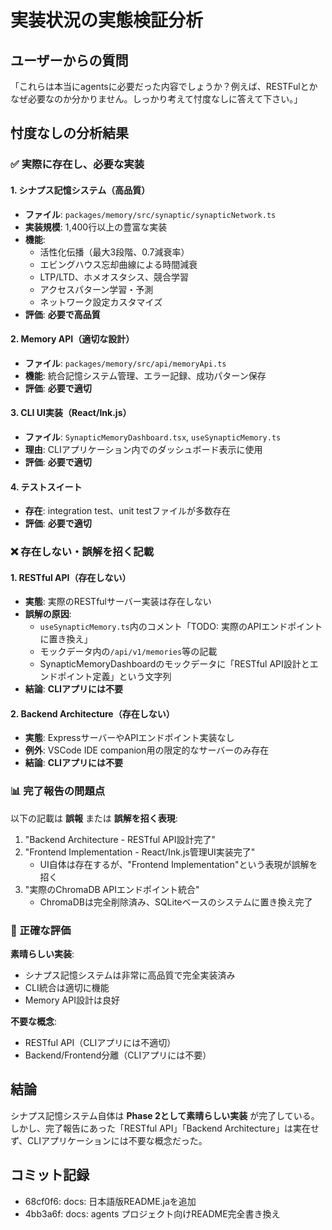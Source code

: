 # 実装状況の実態検証分析

## ユーザーからの質問
「これらは本当にagentsに必要だった内容でしょうか？例えば、RESTFulとかなぜ必要なのか分かりません。しっかり考えて忖度なしに答えて下さい。」

## 忖度なしの分析結果

### ✅ 実際に存在し、必要な実装

#### 1. シナプス記憶システム（高品質）
- **ファイル**: `packages/memory/src/synaptic/synapticNetwork.ts`
- **実装規模**: 1,400行以上の豊富な実装
- **機能**: 
  - 活性化伝播（最大3段階、0.7減衰率）
  - エビングハウス忘却曲線による時間減衰
  - LTP/LTD、ホメオスタシス、競合学習
  - アクセスパターン学習・予測
  - ネットワーク設定カスタマイズ
- **評価**: **必要で高品質**

#### 2. Memory API（適切な設計）
- **ファイル**: `packages/memory/src/api/memoryApi.ts`
- **機能**: 統合記憶システム管理、エラー記録、成功パターン保存
- **評価**: **必要で適切**

#### 3. CLI UI実装（React/Ink.js）
- **ファイル**: `SynapticMemoryDashboard.tsx`, `useSynapticMemory.ts`
- **理由**: CLIアプリケーション内でのダッシュボード表示に使用
- **評価**: **必要で適切**

#### 4. テストスイート
- **存在**: integration test、unit testファイルが多数存在
- **評価**: **必要で適切**

### ❌ 存在しない・誤解を招く記載

#### 1. RESTful API（存在しない）
- **実態**: 実際のRESTfulサーバー実装は存在しない
- **誤解の原因**: 
  - `useSynapticMemory.ts`内のコメント「TODO: 実際のAPIエンドポイントに置き換え」
  - モックデータ内の`/api/v1/memories`等の記載
  - SynapticMemoryDashboardのモックデータに「RESTful API設計とエンドポイント定義」という文字列
- **結論**: **CLIアプリには不要**

#### 2. Backend Architecture（存在しない）
- **実態**: ExpressサーバーやAPIエンドポイント実装なし
- **例外**: VSCode IDE companion用の限定的なサーバーのみ存在
- **結論**: **CLIアプリには不要**

### 📊 完了報告の問題点

以下の記載は **誤報** または **誤解を招く表現**:

1. "Backend Architecture - RESTful API設計完了"
2. "Frontend Implementation - React/Ink.js管理UI実装完了" 
   - UI自体は存在するが、"Frontend Implementation"という表現が誤解を招く
3. "実際のChromaDB APIエンドポイント統合"
   - ChromaDBは完全削除済み、SQLiteベースのシステムに置き換え完了

### 🎯 正確な評価

**素晴らしい実装**: 
- シナプス記憶システムは非常に高品質で完全実装済み
- CLI統合は適切に機能
- Memory API設計は良好

**不要な概念**:
- RESTful API（CLIアプリには不適切）
- Backend/Frontend分離（CLIアプリには不要）

## 結論

シナプス記憶システム自体は **Phase 2として素晴らしい実装** が完了している。
しかし、完了報告にあった「RESTful API」「Backend Architecture」は実在せず、CLIアプリケーションには不要な概念だった。

## コミット記録
- 68cf0f6: docs: 日本語版README.jaを追加 
- 4bb3a6f: docs: agents プロジェクト向けREADME完全書き換え